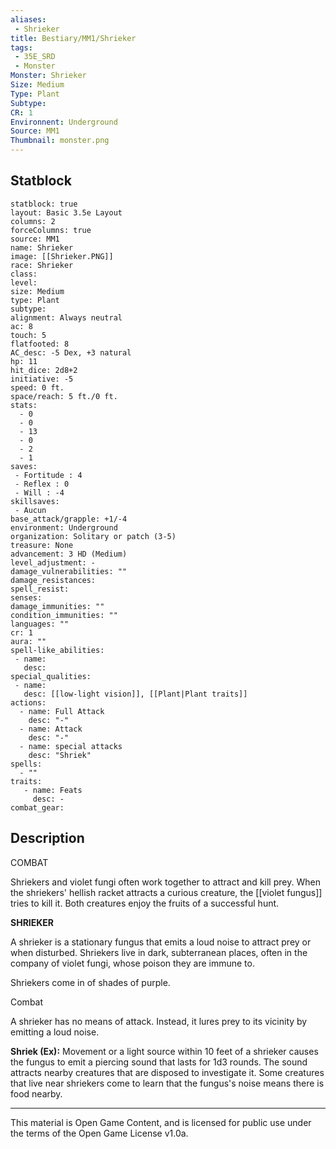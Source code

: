 ```yaml
---
aliases:
 - Shrieker
title: Bestiary/MM1/Shrieker
tags: 
 - 35E_SRD
 - Monster
Monster: Shrieker
Size: Medium
Type: Plant
Subtype: 
CR: 1
Environnent: Underground
Source: MM1
Thumbnail: monster.png
---
```


## Statblock

```statblock
statblock: true
layout: Basic 3.5e Layout
columns: 2
forceColumns: true
source: MM1 
name: Shrieker
image: [[Shrieker.PNG]]
race: Shrieker
class: 
level: 
size: Medium
type: Plant
subtype: 
alignment: Always neutral
ac: 8
touch: 5
flatfooted: 8
AC_desc: -5 Dex, +3 natural
hp: 11
hit_dice: 2d8+2
initiative: -5
speed: 0 ft.
space/reach: 5 ft./0 ft.
stats:
  - 0
  - 0
  - 13
  - 0
  - 2
  - 1
saves:
 - Fortitude : 4
 - Reflex : 0
 - Will : -4
skillsaves:
 - Aucun
base_attack/grapple: +1/-4
environment: Underground
organization: Solitary or patch (3-5)
treasure: None
advancement: 3 HD (Medium)
level_adjustment: -
damage_vulnerabilities: ""
damage_resistances: 
spell_resist: 
senses: 
damage_immunities: ""
condition_immunities: ""
languages: ""
cr: 1
aura: ""
spell-like_abilities:
 - name: 
   desc: 
special_qualities:
 - name:
   desc: [[low-light vision]], [[Plant|Plant traits]]
actions:
  - name: Full Attack
    desc: "-"
  - name: Attack
    desc: "-"
  - name: special attacks
    desc: "Shriek"
spells:
  - ""
traits:
   - name: Feats
     desc: -
combat_gear:  
```

## Description



COMBAT

Shriekers and violet fungi often work together to attract and kill prey. When the shriekers' hellish racket attracts a curious creature, the [[violet fungus]] tries to kill it. Both creatures enjoy the fruits of a successful hunt.


**SHRIEKER**


A shrieker is a stationary fungus that emits a loud noise to attract prey or when disturbed. Shriekers live in dark, subterranean places, often in the company of violet fungi, whose poison they are immune to.

Shriekers come in of shades of purple.

Combat

A shrieker has no means of attack. Instead, it lures prey to its vicinity by emitting a loud noise.


**Shriek (Ex):** Movement or a light source within 10 feet of a shrieker causes the fungus to emit a piercing sound that lasts for 1d3 rounds. The sound attracts nearby creatures that are disposed to investigate it. Some creatures that live near shriekers come to learn that the fungus's noise means there is food nearby.

---

This material is Open Game Content, and is licensed for public use under the terms of the Open Game License v1.0a.

